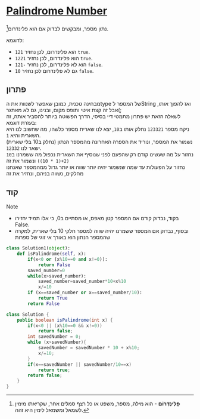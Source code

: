 # [Palindrome Number](https://leetcode.com/problems/palindrome-number/description/)

נתון מספר, ומבקשים לבדוק אם הוא פלינדרום[^1].

לדוגמא:
- `121` הוא פלינדרום, לכן נחזיר `true`.
- `1221` הוא פלינדרום, לכן נחזיר `true`.
- `121-` הוא לא פלינדרום, לכן נחזיר `false`.
- `10` גם לא פלינדרום לכן נחזיר `false`.
## פתרון
מבחינה טכנית, כמובן שאפשר לשנוות את הtype של המספר לString ואז להפוך אותו, אבל זה קצת איטי ותופס מקום, ובנינו, גם לא מאתגר(;  
לשאלה הזאת יש פתרון מתמטי דיי בסיסי, הדרך הפשוטה ביותר להסביר אותה, זה בעזרת דוגמא:  
ניקח מספר `123321` נחלק אותו ב`10`, יצא לנו שארית מספר כלשהו, מה שחשוב לנו היא השארית והיא `1`.  
נשמור את המספר, ונוריד את הספרה האחרונה מהמספר הנתון (נחלק ב10 בלי שארית) ישאר לנו `12332`.  
נחזור על מה שעשינו קודם רק שהפעם לפני שנוסיף את השארית נכפול מה ששמרנו ב`10` `(2+(1 * 10))` ונשמור את זה  
נחזור על הפעולות עד שמה שנשמור יהיה יותר שווה או יותר גדול ממהמספר שאנחנו מחלקים, נשווה בניהם, ונחזיר את זה

## קוד
> [!NOTE]
> - בקוד, נבדוק קודם אם המספר קטן מאפס, או מסתיים ב0, כי אלו תמיד יחזירו False.  
> - ובסוף, נבדוק אם המספר ששמרנו יהיה שווה למספר חלקי 10 בלי שארית, למקרה שהמספר הנתון הוא באורך אי זוגי של ספרות
```python
class Solution1(object):
    def isPalindrome(self, x):
        if(x<0 or (x%10==0 and x!=0)):
            return False
        saved_number=0
        while(x>saved_number):
            saved_number=saved_number*10+x%10
            x/=10
        if (x==saved_number or x==saved_number/10):
            return True
        return False
```

```java
class Solution {
    public boolean isPalindrome(int x) {
        if(x<0 || (x%10==0 && x!=0))
            return false;
        int savedNumber = 0;
        while (x>savedNumber){
            savedNumber = savedNumber * 10 + x%10;
            x/=10;
        }
        if(x==savedNumber || savedNumber/10==x)
            return true;
        return false;
    }
}
```


[^1]: **פָּלִינְדְרוֹם** - הוא מילה, מספר, משפט או כל רצף סמלים אחר, שקריאתו מימין לשמאל ומשמאל לימין היא זהה.
